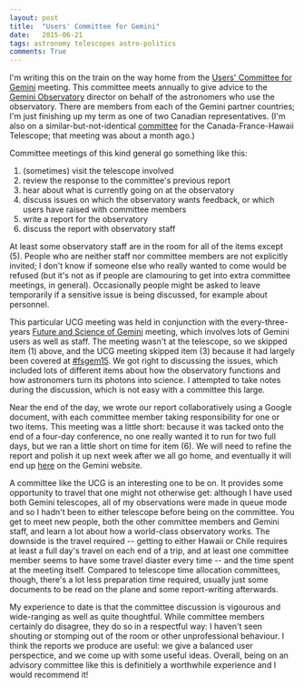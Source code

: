 ```yaml
---
layout: post
title:  "Users' Committee for Gemini"
date:   2015-06-21
tags: astronomy telescopes astro-politics
comments: True
---
```


I'm writing this on the train on the way home from the [Users' Committee for Gemini](http://www.gemini.edu/science/#ucg) meeting. This committee meets annually to give advice to the [Gemini Observatory](http://www.gemini.edu) director on behalf of the astronomers who use the observatory. There are members from each of the Gemini partner countries; I'm just finishing up my term as one of two Canadian representatives. (I'm also on a similar-but-not-identical [committee](http://www.cfht.hawaii.edu/en/science/SAC/) for the Canada-France-Hawaii Telescope; that meeting was about a month ago.)

Committee meetings of this kind general go something like this:

1. (sometimes) visit the telescope involved
2. review the response to the committee's previous report
3. hear about what is currently going on at the observatory 
4. discuss issues on which the observatory wants feedback, or which users have raised with committee members
5. write a report for the observatory
6. discuss the report with observatory staff 

At least some observatory staff are in the room for all of the items except (5). People who are neither staff
nor committee members are not explicitly invited; I don't know if someone else who really wanted to come would be
refused (but it's not as if people are clamouring to get into extra committee meetings, in general). Occasionally
people might be asked to leave temporarily if a sensitive issue is being discussed, for example about personnel.

This particular UCG meeting was held in conjunction with the every-three-years [Future and Science of Gemini](http://www.gemini.edu/fsg15/) meeting, 
which involves lots of Gemini users as well as staff. The meeting wasn't at the telescope, so we skipped item (1) above,
and the UCG meeting skipped item (3) because it had largely been covered at [#fsgem15](https://twitter.com/hashtag/fsgem15). We got right to discussing the
issues, which included lots of different items about how the observatory functions and how astronomers turn its photons
into science. I attempted to take notes during the discussion, which is not easy with a committee this large. 

Near the end of the day, we wrote our report collaboratively using a Google document, with each committee member taking 
responsibility for one or two items. This meeting was a little short: because it was tacked onto the end of a four-day conference, 
no one really wanted it to run for two full days, but we ran a little short on time for item (6). We will need to refine the
report and polish it up next week after we all go home, and eventually it will end up [here](http://www.gemini.edu/science/#ucg) on the Gemini website.

A committee like the UCG is an interesting one to be on. It provides some opportunity to travel that one might not otherwise get: although I have used both Gemini telescopes, all of my observations were made in queue mode and so I hadn't been to either telescope before being on the committee. You get to meet new people, both the other committee members and Gemini staff, and learn a lot about how a world-class observatory works. The downside is the travel required -- getting to either Hawaii or Chile requires at least a full day's travel on each end of a trip, and at least one committee member seems to have some travel diaster every time -- and the time spent at the meeting itself. Compared to telescope time allocation committees, though, there's a lot less preparation time required, usually just some documents to be read on the plane and some report-writing afterwards.

My experience to date is that the committee discussion is vigourous and wide-ranging as well as quite thoughtful. 
While committee members certainly do disagree, they do so in a respectful way: I haven't seen shouting or stomping out of the room or
other unprofessional behaviour. I think the reports we produce are useful: we give a balanced user perspectice, and we come up 
with some useful ideas.
Overall, being on an advisory committee like this is definitiely a worthwhile experience and I would recommend it!
